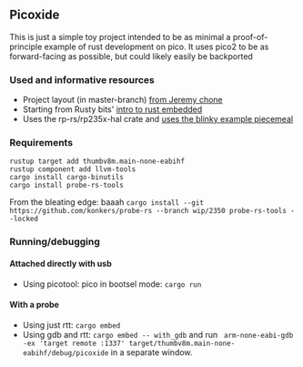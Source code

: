 ## Picoxide
This is just a simple toy project intended to be as minimal a proof-of-principle example of rust development on pico. It uses pico2 to be as forward-facing as possible, but could likely easily be backported 

### Used and informative resources
* Project layout (in master-branch) [from Jeremy chone](https://www.youtube.com/watch?v=oxx7MmN4Ib0&pp=ygUabWluaW1hbCBydXN0IHByb2plY3QgY2hvbmU%3D)
* Starting from Rusty bits' [intro to rust embedded](https://www.youtube.com/watch?v=TOAynddiu5M)
* Uses the rp-rs/rp235x-hal crate and [uses the blinky example piecemeal](https://github.com/rp-rs/rp-hal/tree/main/rp235x-hal-examples)

### Requirements
```
rustup target add thumbv8m.main-none-eabihf
rustup component add llvm-tools
cargo install cargo-binutils
cargo install probe-rs-tools
```
From the bleating edge: baaah
```cargo install --git https://github.com/konkers/probe-rs --branch wip/2350 probe-rs-tools --locked```

### Running/debugging
#### Attached directly with usb
* Using picotool: pico in bootsel mode: ```cargo run```
#### With a probe
* Using just rtt: ```cargo embed``` 
* Using gdb and rtt: ```cargo embed -- with_gdb``` and run ``` arm-none-eabi-gdb -ex 'target remote :1337' target/thumbv8m.main-none-eabihf/debug/picoxide``` in a separate window.
